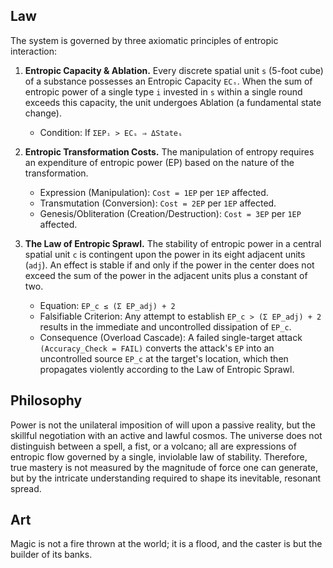 ## Law
The system is governed by three axiomatic principles of entropic interaction:

1.  **Entropic Capacity & Ablation.** Every discrete spatial unit `s` (5-foot cube) of a substance possesses an Entropic Capacity `ECₛ`. When the sum of entropic power of a single type `i` invested in `s` within a single round exceeds this capacity, the unit undergoes Ablation (a fundamental state change).
    *   Condition: If `ΣEPᵢ > ECₛ ⇒ ΔStateₛ`

2.  **Entropic Transformation Costs.** The manipulation of entropy requires an expenditure of entropic power (EP) based on the nature of the transformation.
    *   Expression (Manipulation): `Cost = 1EP` per `1EP` affected.
    *   Transmutation (Conversion): `Cost = 2EP` per `1EP` affected.
    *   Genesis/Obliteration (Creation/Destruction): `Cost = 3EP` per `1EP` affected.

3.  **The Law of Entropic Sprawl.** The stability of entropic power in a central spatial unit `c` is contingent upon the power in its eight adjacent units (`adj`). An effect is stable if and only if the power in the center does not exceed the sum of the power in the adjacent units plus a constant of two.
    *   Equation: `EP_c ≤ (Σ EP_adj) + 2`
    *   Falsifiable Criterion: Any attempt to establish `EP_c > (Σ EP_adj) + 2` results in the immediate and uncontrolled dissipation of `EP_c`.
    *   Consequence (Overload Cascade): A failed single-target attack `(Accuracy_Check = FAIL)` converts the attack's `EP` into an uncontrolled source `EP_c` at the target's location, which then propagates violently according to the Law of Entropic Sprawl.

## Philosophy
Power is not the unilateral imposition of will upon a passive reality, but the skillful negotiation with an active and lawful cosmos. The universe does not distinguish between a spell, a fist, or a volcano; all are expressions of entropic flow governed by a single, inviolable law of stability. Therefore, true mastery is not measured by the magnitude of force one can generate, but by the intricate understanding required to shape its inevitable, resonant spread.

## Art
Magic is not a fire thrown at the world; it is a flood, and the caster is but the builder of its banks.